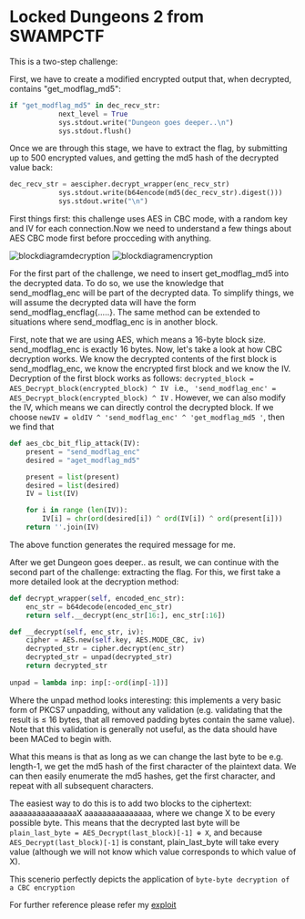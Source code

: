 # Locked Dungeons 2 from SWAMPCTF

This is a two-step challenge:

First, we have to create a modified encrypted output that, when decrypted, contains "get_modflag_md5":
```python
if "get_modflag_md5" in dec_recv_str:
            next_level = True
            sys.stdout.write("Dungeon goes deeper..\n")
            sys.stdout.flush()
```
Once we are through this stage, we have to extract the flag, by submitting up to 500 encrypted values, and getting the md5 hash of the decrypted value back:
```python
dec_recv_str = aescipher.decrypt_wrapper(enc_recv_str)
            sys.stdout.write(b64encode(md5(dec_recv_str).digest()))
            sys.stdout.write("\n")
```

First things first: this challenge uses AES in CBC mode, with a random key and IV for each connection.Now we need to understand a few things about AES CBC mode first before procceding with anything.

![blockdiagramdecryption](https://github.com/noxious-dervisious/Begineer-s-Challenge/blob/master/CTF%20Challenges/LockedDungeoons2/Images/CBC_decryption.png)
![blockdiagramencryption](https://github.com/noxious-dervisious/Begineer-s-Challenge/blob/master/CTF%20Challenges/LockedDungeoons2/Images/CBC_encryption.png)

For the first part of the challenge, we need to insert get_modflag_md5 into the decrypted data. To do so, we use the knowledge that send_modflag_enc will be part of the decrypted data. To simplify things, we will assume the decrypted data will have the form send_modflag_encflag{.....}. The same method can be extended to situations where send_modflag_enc is in another block.

First, note that we are using AES, which means a 16-byte block size. send_modflag_enc is exactly 16 bytes. Now, let's take a look at how CBC decryption works. We know the decrypted contents of the first block is send_modflag_enc, we know the encrypted first block and we know the IV. Decryption of the first block works as follows: 
```decrypted_block = AES_Decrypt_block(encrypted_block) ^ IV ``` 
i.e., 
``` 'send_modflag_enc' = AES_Decrypt_block(encrypted_block) ^ IV``` .
However, we can also modify the IV, which means we can directly control the decrypted block. If we choose 
```newIV = oldIV ^ 'send_modflag_enc' ^ 'get_modflag_md5 '```,
then we find that

```python
def aes_cbc_bit_flip_attack(IV):
	present = "send_modflag_enc"
	desired = "aget_modflag_md5"

	present = list(present)
	desired = list(desired)
	IV = list(IV)

	for i in range (len(IV)):
		IV[i] = chr(ord(desired[i]) ^ ord(IV[i]) ^ ord(present[i]))
	return ''.join(IV)
```

The above function generates the required message for me.

After we get Dungeon goes deeper.. as result, we can continue with the second part of the challenge: extracting the flag. For this, we first take a more detailed look at the decryption method:
```python
def decrypt_wrapper(self, encoded_enc_str):
    enc_str = b64decode(encoded_enc_str)
    return self.__decrypt(enc_str[16:], enc_str[:16])

def __decrypt(self, enc_str, iv):
    cipher = AES.new(self.key, AES.MODE_CBC, iv)
    decrypted_str = cipher.decrypt(enc_str)
    decrypted_str = unpad(decrypted_str)
    return decrypted_str
    
unpad = lambda inp: inp[:-ord(inp[-1])]
```
Where the unpad method looks interesting: this implements a very basic form of PKCS7 unpadding, without any validation (e.g. validating that the result is ≤ 16 bytes, that all removed padding bytes contain the same value). Note that this validation is generally not useful, as the data should have been MACed to begin with.

What this means is that as long as we can change the last byte to be e.g. length-1, we get the md5 hash of the first character of the plaintext data. We can then easily enumerate the md5 hashes, get the first character, and repeat with all subsequent characters.

The easiest way to do this is to add two blocks to the ciphertext: aaaaaaaaaaaaaaaX aaaaaaaaaaaaaaa, where we change X to be every possible byte. This means that the decrypted last byte will be ```plain_last_byte = AES_Decrypt(last_block)[-1] ⊕ X```, and because ```AES_Decrypt(last_block)[-1]``` is constant, plain_last_byte will take every value (although we will not know which value corresponds to which value of X).

This scenerio perfectly depicts the application of ```byte-byte decryption of a CBC encryption ```

For further reference please refer my [exploit](https://github.com/noxious-dervisious/Begineer-s-Challenge/blob/master/CTF%20Challenges/LockedDungeoons2/exploit.py)
